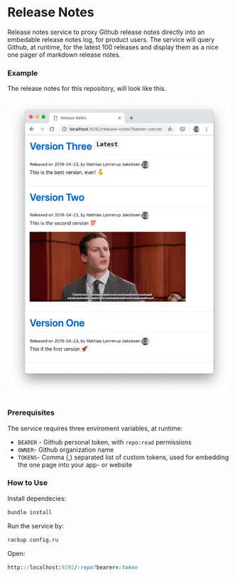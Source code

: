 # Release Notes

Release notes service to proxy Github release notes directly into an embedable release notes log, for product users. The service will query Github, at runtime, for the latest 100 releases and display them as a nice one pager of markdown release notes.

### Example

The release notes for this repository, will look like this.

![Cool cool cool cool..](cool.png)


### Prerequisites

The service requires three enviroment variables, at runtime:
- `BEARER` - Github personal token, with `repo:read` permissions
- `OWNER`- Github organization name
- `TOKENS`- Comma (,) separated list of custom tokens, used for embedding the one page into your app- or website

### How to Use

Install dependecies:
```sh
bundle install
```

Run the service by:
```sh
rackup config.ru
```

Open:
```rb
http://localhost:9292/:repo?bearer=:token
```
